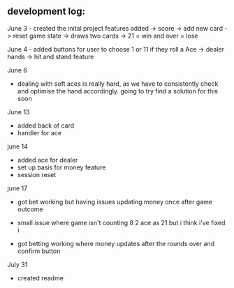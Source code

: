 ## development log:

June 3 - created the inital project
features added
-> score
-> add new card
-> reset game state
-> draws two cards 
-> 21 = win and over = lose

June 4 - added buttons for user to choose 1 or 11 if they roll a Ace
-> dealer hands
-> hit and stand feature

June 6 
- dealing with soft aces is really hard, as we have to consistently check and optimise the hand accordingly. going to try find a solution for this soon

June 13
- added back of card
- handler for ace

june 14
- added ace for dealer
- set up basis for money feature
- session reset

june 17
- got bet working but having issues updating money once after game outcome
- small issue where game isn't counting 8 2 ace as 21 but i think i've fixed i

- got betting working where money updates after the rounds over and confirm button

July 31 
- created readme